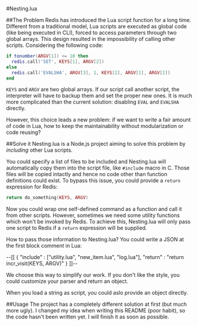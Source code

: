 #Nesting.lua

##The Problem
Redis has introduced the Lua script function for a long time. Different from a
traditional model, Lua scripts are executed as global code (like being executed
in CLI), forced to access parameters through two global arrays. This design
resulted in the impossibility of calling other scripts. Considering the
following code:

```Lua
if tonumber(ARGV[1]) <= 10 then
  redis.call('SET', KEYS[1], ARGV[2])
else
  redis.call('EVALSHA', ARGV[3], 1, KEYS[2], ARGV[1], ARGV[2])
end
```

``KEYS`` and ``ARGV`` are two global arrays. If our script call another script,
the interpreter will have to backup them and set the proper new ones. It is much
 more complicated than the current solution: disabling ``EVAL`` and ``EVALSHA``
directly.

However, this choice leads a new problem: if we want to write a fair amount of
code in Lua, how to keep the maintainability without modularization or code
reusing?

##Solve it
Nesting.lua is a Node.js project aiming to solve this problem by *including*
other Lua scripts.

You could specify a list of files to be included and Nesting.lua will
automatically copy them into the script file, like ``#include`` macro in C.
Those files will be copied intactly and hence no code other than function
definitions could exist. To bypass this issue, you could provide a ``return``
expression for Redis:

```Lua
return do_something(KEYS, ARGV)
```

Now you could wrap one self-defined command as a function and call it from other
 scripts. However, sometimes we need some utility functions which won't be
invoked by Redis. To achieve this, Nesting.lua will only pass one script to
Redis if a ``return`` expression will be supplied.

How to pass those information to Nesting.lua? You could write a JSON at the
first block comment in Lua:

--[[
{
  "include" : ["utility.lua", "new_item.lua", "log.lua"],
  "return" : "return incr_visit(KEYS, ARGV)"
}
]]--

We choose this way to simplify our work. If you don't like the style, you could
customize your parser and return an object.

When you load a string as script, you could aslo provide an object directly.

##Usage
The project has a completely different solution at first (but much more ugly).
I changed my idea when writing this README (poor habit), so the code hasn't been
 written yet. I will finish it as soon as possible.
